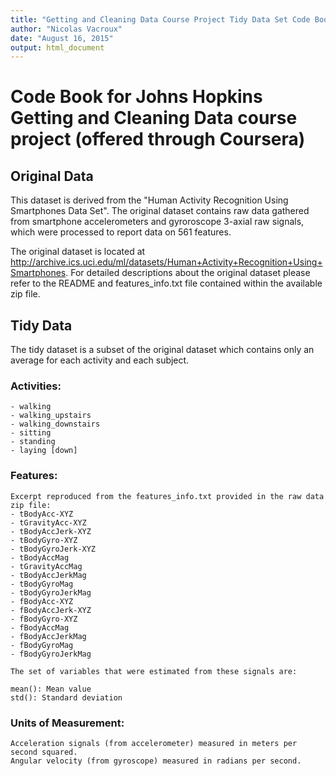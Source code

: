 ```yaml
---
title: "Getting and Cleaning Data Course Project Tidy Data Set Code Book"
author: "Nicolas Vacroux"
date: "August 16, 2015"
output: html_document
---
```


# Code Book for Johns Hopkins Getting and Cleaning Data course project (offered through Coursera)


## Original Data

This dataset is derived from the "Human Activity Recognition Using Smartphones Data Set".  The original dataset contains raw data gathered from smartphone accelerometers and gyroroscope 3-axial raw signals, which were processed to report data on 561 features.

The original dataset is located at http://archive.ics.uci.edu/ml/datasets/Human+Activity+Recognition+Using+Smartphones.  For detailed descriptions about the original dataset please refer to the README and features_info.txt file contained within the available zip file.


## Tidy Data

The tidy dataset is a subset of the original dataset which contains only an average for each activity and each subject.

### Activities:
    - walking
    - walking_upstairs
    - walking_downstairs
    - sitting
    - standing
    - laying [down]

### Features:
    Excerpt reproduced from the features_info.txt provided in the raw data zip file:
	- tBodyAcc-XYZ
	- tGravityAcc-XYZ
	- tBodyAccJerk-XYZ
	- tBodyGyro-XYZ
	- tBodyGyroJerk-XYZ
	- tBodyAccMag
	- tGravityAccMag
	- tBodyAccJerkMag
	- tBodyGyroMag
	- tBodyGyroJerkMag
	- fBodyAcc-XYZ
	- fBodyAccJerk-XYZ
	- fBodyGyro-XYZ
	- fBodyAccMag
	- fBodyAccJerkMag
	- fBodyGyroMag
	- fBodyGyroJerkMag

	The set of variables that were estimated from these signals are: 

	mean(): Mean value
	std(): Standard deviation
	
### Units of Measurement:
	Acceleration signals (from accelerometer) measured in meters per second squared.
	Angular velocity (from gyroscope) measured in radians per second.
